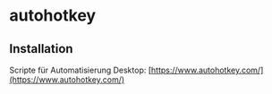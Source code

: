 # autohotkey

## Installation
Scripte für Automatisierung Desktop: 
[https://www.autohotkey.com/](https://www.autohotkey.com/)
